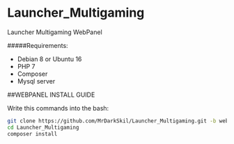 # Launcher_Multigaming
Launcher Multigaming WebPanel


#####Requirements:
- Debian 8 or Ubuntu 16
- PHP 7
- Composer
- Mysql server


##WEBPANEL INSTALL GUIDE

Write this commands into the bash:<br>
```bash
git clone https://github.com/MrDarkSkil/Launcher_Multigaming.git -b webpanel
cd Launcher_Multigaming
composer install
```

